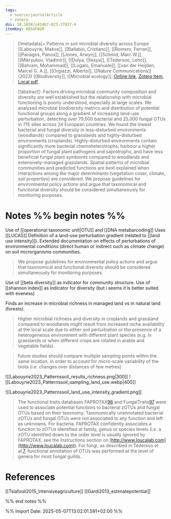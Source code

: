 ```yaml
---
tags:
  - source/journalArticle
  - zotero
doi: 10.1038/s41467-023-37937-4
itemKey: K8SXFW2R
---
```

>[!metadata]+
> Patterns in soil microbial diversity across Europe
> [[Labouyrie, Maëva]], [[Ballabio, Cristiano]], [[Romero, Ferran]], [[Panagos, Panos]], [[Jones, Arwyn]], [[Schmid, Marc W.]], [[Mikryukov, Vladimir]], [[Dulya, Olesya]], [[Tedersoo, Leho]], [[Bahram, Mohammad]], [[Lugato, Emanuele]], [[van der Heijden, Marcel G. A.]], [[Orgiazzi, Alberto]], 
> [[Nature Communications]] (2023)
> [[Biodiversity]], [[Microbial ecology]], 
> [Online link](https://www.nature.com/articles/s41467-023-37937-4), [Zotero Item](zotero://select/library/items/K8SXFW2R), [Local pdf](file://C:/Users/aburg/Documents/references/zotero/storage/MKPVX8BI/Labouyrie2023_Patternssoil.pdf), 

>[!abstract]-
>Factors driving microbial community composition and diversity are well established but the relationship with microbial functioning is poorly understood, especially at large scales. We analysed microbial biodiversity metrics and distribution of potential functional groups along a gradient of increasing land-use perturbation, detecting over 79,000 bacterial and 25,000 fungal OTUs in 715 sites across 24 European countries. We found the lowest bacterial and fungal diversity in less-disturbed environments (woodlands) compared to grasslands and highly-disturbed environments (croplands). Highly-disturbed environments contain significantly more bacterial chemoheterotrophs, harbour a higher proportion of fungal plant pathogens and saprotrophs, and have less beneficial fungal plant symbionts compared to woodlands and extensively-managed grasslands. Spatial patterns of microbial communities and predicted functions are best explained when interactions among the major determinants (vegetation cover, climate, soil properties) are considered. We propose guidelines for environmental policy actions and argue that taxonomical and functional diversity should be considered simultaneously for monitoring purposes.

# Notes %% begin notes %%
Use of [[operational taxonomic unit|OTU]] and [[DNA metabarcoding]]
Uses [[LUCAS]]
Definition of a land-use perturbation gradient (related to [[land use intensity]]).
Extended documentation on effects of perturbations of environmental conditions (direct human or indirect such as climate change) on soil microrganisms communities. 

> We propose guidelines for environmental policy actions and argue that taxonomical and functional diversity should be considered simultaneously for monitoring purposes.

Use of [[beta diversity]] as indicator for community structure.
Use of [[shannon index]] as indicator for diversity (but i seems it is better suited with eveness)

Finds an increase in microbial richness in managed land vs in natural land (forests).
> Higher microbial richness and diversity in croplands and grassland compared to woodlands might result from increased niche availability at the local scale due to either soil perturbation or the presence of a heterogeneous environment with different plant species (e.g. in grasslands or when different crops are rotated in arable and vegetable fields).

>future studies should compare multiple sampling points within the same location, in order to account for micro-scale variability of the biota (i.e. changes over distances of few metres)

![[Labouyrie2023_Patternssoil_results_richness.png|300]]
![[Labouyrie2023_Patternssoil_sampling_land_use.webp|400]]

![[Labouyrie2023_Patternssoil_land_use_intensity_gradient.png]]

> The functional traits databases FAPROTAX[96](https://www.nature.com/articles/s41467-023-37937-4#ref-CR96 "Louca, S., Parfrey, L. W. & Doebeli, M. Decoupling function and taxonomy in the global ocean microbiome. Science 353, 1272–1277 (2016).") and FungalTraits[97](https://www.nature.com/articles/s41467-023-37937-4#ref-CR97 "Põlme, S. et al. FungalTraits: a user-friendly traits database of fungi and fungus-like stramenopiles. Fungal Diversity 105, 1–16 (2020).") were used to associate potential functions to bacterial zOTUs and fungal OTUs based on their taxonomy. Taxonomically unannotated bacterial zOTUs and fungal OTUs were not associated to any function and left as unknowns. For bacteria, FAPROTAX confidently associates a function to zOTUs identified at family, genus or species levels (i.e. a zOTU identified down to the order level is usually ignored by FAPROTAX, see the _Instructions_ section on [http://www.loucalab.com](http://www.loucalab.com)). For fungi, as described in Tedersoo et al.[7](https://www.nature.com/articles/s41467-023-37937-4#ref-CR7 "Hunt, H. W. & Wall, D. H. Modelling the effects of loss of soil biodiversity on ecosystem function: BIODIVERSITY and ECOSYSTEM FUNCTION. Glob. Change Biol. 8, 33–50 (2002)."), functional annotation of OTUs was performed at the level of genera for most fungal guilds.
# References
[[Tsiafouli2015_Intensiveagriculture]]
[[Gardi2013_estimatepotential]]

%% end notes %%




%% Import Date: 2025-05-07T13:02:01.591+02:00 %%
